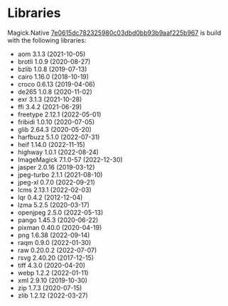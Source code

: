# Libraries
Magick.Native [7e0615dc782325980c03dbd0bb93b9aaf225b967](https://github.com/dlemstra/Magick.Native/commit/7e0615dc782325980c03dbd0bb93b9aaf225b967) is build with the following libraries:

- aom 3.1.3 (2021-10-05)
- brotli 1.0.9 (2020-08-27)
- bzlib 1.0.8 (2019-07-13)
- cairo 1.16.0 (2018-10-19)
- croco 0.6.13 (2019-04-06)
- de265 1.0.8 (2020-11-02)
- exr 3.1.3 (2021-10-28)
- ffi 3.4.2 (2021-06-29)
- freetype 2.12.1 (2022-05-01)
- fribidi 1.0.10 (2020-07-05)
- glib 2.64.3 (2020-05-20)
- harfbuzz 5.1.0 (2022-07-31)
- heif 1.14.0 (2022-11-15)
- highway 1.0.1 (2022-08-24)
- ImageMagick 7.1.0-57 (2022-12-30)
- jasper 2.0.16 (2019-03-12)
- jpeg-turbo 2.1.1 (2021-08-10)
- jpeg-xl 0.7.0 (2022-09-21)
- lcms 2.13.1 (2022-02-03)
- lqr 0.4.2 (2012-12-04)
- lzma 5.2.5 (2020-03-17)
- openjpeg 2.5.0 (2022-05-13)
- pango 1.45.3 (2020-06-22)
- pixman 0.40.0 (2020-04-19)
- png 1.6.38 (2022-09-14)
- raqm 0.9.0 (2022-01-30)
- raw 0.20.0.2 (2022-07-07)
- rsvg 2.40.20 (2017-12-15)
- tiff 4.3.0 (2020-04-20)
- webp 1.2.2 (2022-01-11)
- xml 2.9.10 (2019-10-30)
- zip 1.7.3 (2020-07-15)
- zlib 1.2.12 (2022-03-27)
